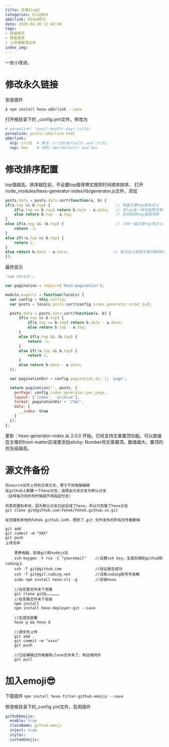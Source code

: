 ```yaml
---
title: 完善blog2
categories: blog相关
abbrlink: 659a9035
date: 2020-04-30 11:40:00
tags: 
- 链接格式
- 博客排序
- 上传博客源文件
index_img:
---
```

一些小改进。
<!-- more -->

# 修改永久链接
安装插件
```bash
$ npm install hexo-abbrlink --save 
```
打开根目录下的 \_config.yml文件，修改为
```yaml
# permalink: :year/:month/:day/:title/
permalink: posts/:abbrlink.html
abbrlink:
  alg: crc32  # 算法：crc16(default) and crc32
  rep: hex    # 进制：dec(default) and hex
```

# 修改排序配置
top值越高，排序越在前，不设置top值得博文按照时间顺序排序。
打开node_modules/hexo-generator-index/lib/generator.js文件，添加
```js
posts.data = posts.data.sort(function(a, b) {
if(a.top && b.top) {                             // 两篇文章top都有定义
    if(a.top == b.top) return b.date - a.date;   // 若top值一样则按照文章日期降序排
    else return b.top - a.top;                   // 否则按照top值降序排
}
else if(a.top && !b.top) {                       // 只有一篇文章top有定义，那么将有top的排在前面
    return -1;
}
else if(!a.top && b.top) {
    return 1;
}
else return b.date - a.date;                    // 都没定义按照文章日期降序排
});
```
最终显示
```js
'use strict';

var pagination = require('hexo-pagination');

module.exports = function(locals) {
  var config = this.config;
  var posts = locals.posts.sort(config.index_generator.order_by);

  posts.data = posts.data.sort(function(a, b) {
      if(a.top && b.top) {
          if(a.top == b.top) return b.date - a.date;
          else return b.top - a.top;
      }
      else if(a.top && !b.top) {
          return -1;
      }
      else if(!a.top && b.top) {
          return 1;
      }
      else return b.date - a.date;
  });

  var paginationDir = config.pagination_dir || 'page';

  return pagination('', posts, {
    perPage: config.index_generator.per_page,
    layout: ['index', 'archive'],
    format: paginationDir + '/%d/',
    data: {
      __index: true
    }
  });
};
```
更新：hexo-generator-index 从 2.0.0 开始，已经支持文章置顶功能。可以直接在文章的front-matter区域里添加sticky: Number将文章置顶。数值越大，置顶的优先级越高。 

# 源文件备份
```
将source文件上传到仓库分支，便于不同电脑编辑
在github上新建一个hexo分支，选择此分支分支为默认分支
（这样每次同步的时候就不用指定分支）

将其克隆到本地，因为默认分支已经设成了hexo，所以只克隆了hexo分支
git clone git@github.com:Fehek/Fehek.github.io.git

在克隆到本地的Fehek.github.io中，把除了.git 文件夹外的所有文件都删掉

git add 
git commit –m "XXX"
git push
上传完毕
```
```
	更换电脑，安装git和nodejs后
	ssh-keygen -t rsa -C "youremail"    //设置ssh key，生成后填到github和coding上
	ssh -T git@github.com               //验证是否成功
	ssh -T git@git.coding.net           //没有coding账号可省略
	sudo npm install hexo-cli -g        //安装hexo  
	
	//在任意文件夹下克隆
	git clone git@………………                
	//在克隆文件夹下安装
	npm install                         
	npm install hexo-deployer-git --save  
	
	//生成及部署
	hexo g && hexo d 

	//源文件上传
	git add .
	git commit –m "xxxx"
	git push  

	//已经编辑过的电脑有clone文件夹了，和远端同步
	git pull
```
# 加入emoji:sunglasses:
下载插件 `npm install hexo-filter-github-emojis --save`

修改根目录下的_config.yml文件，启用插件
```yml
githubEmojis: 
  enable: true
  className: github-emoji
  inject: true
  styles:
  customEmojis:
```
